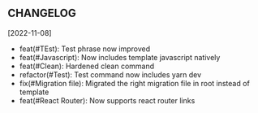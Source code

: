 CHANGELOG
----------------------

[2022-11-08]
 * feat(#TEst): Test phrase now improved
 * feat(#Javascript): Now includes template javascript natively
 * feat(#Clean): Hardened clean command
 * refactor(#Test): Test command now includes yarn dev
 * fix(#Migration file): Migrated the right migration file in root instead of template
 * feat(#React Router): Now supports react router links
